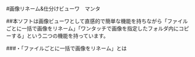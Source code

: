 #画像リネーム&仕分けビューワ　マンタ

##本ソフトは画像ビューワとして直感的で簡単な機能を持ちながら「ファイルごとに一括で画像をリネーム」「ワンタッチで画像を指定したフォルダ内にコピーする」という二つの機能を持っています。

###・「ファイルごとに一括で画像をリネーム」とは

